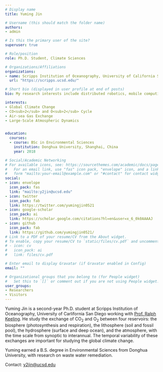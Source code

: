 ```yaml
---
# Display name
title: Yuming Jin

# Username (this should match the folder name)
authors:
- admin

# Is this the primary user of the site?
superuser: true

# Role/position
role: Ph.D. Student, Climate Sciences

# Organizations/Affiliations
organizations:
- name: Scripps Institution of Oceanography, University of California San Diego
  url: "https://scripps.ucsd.edu/"

# Short bio (displayed in user profile at end of posts)
bio: My research interests include distributed robotics, mobile computing and programmable matter.

interests:
- Global Climate Change
- CO<sub>2</sub> and O<sub>2</sub> Cycle 
- Air-sea Gas Exchange
- Large-Scale Atmospheric Dynamics


education:
  courses:
  - course: BSc in Environmental Sciences
    institution: Donghua University, Shanghai, China
    year: 2018

# Social/Academic Networking
# For available icons, see: https://sourcethemes.com/academic/docs/page-builder/#icons
#   For an email link, use "fas" icon pack, "envelope" icon, and a link in the
#   form "mailto:your-email@example.com" or "#contact" for contact widget.
social:
- icon: envelope
  icon_pack: fas
  link: "mailto:y2jin@ucsd.edu"
- icon: twitter
  icon_pack: fab
  link: https://twitter.com/yumingjin0521
- icon: google-scholar
  icon_pack: ai
  link: https://scholar.google.com/citations?hl=en&user=x_6_0k0AAAAJ
- icon: github
  icon_pack: fab
  link: https://github.com/yumingjin0521/
# Link to a PDF of your resume/CV from the About widget.
# To enable, copy your resume/CV to `static/files/cv.pdf` and uncomment the lines below.
# - icon: cv
#   icon_pack: ai
#   link: files/cv.pdf

# Enter email to display Gravatar (if Gravatar enabled in Config)
email: ""

# Organizational groups that you belong to (for People widget)
#   Set this to `[]` or comment out if you are not using People widget.
user_groups:
- Researchers
- Visitors
---
```


Yuming Jin is a second-year Ph.D. student at Scripps Institution of Oceanography, University of Carlifornia San Diego working with [Prof. Ralph Keeling](https://rkeeling.scrippsprofiles.ucsd.edu/). He study the exchange of CO<sub>2</sub> and O<sub>2</sub> between four reservoirs: the biosphere (photosynthesis and respiration), the lithosphere (soil and fossil pool), the hydrosphere (surface and deep ocean), and the atmosphere, with the time scale from synoptic to interannual. The temporal variability of these exchanges are important for studying the global climate change. 

Yuming earned a B.S. degree in Environmental Sciences from Donghua University, with research on waste water remediation. 

Contact: y2jin@ucsd.edu
